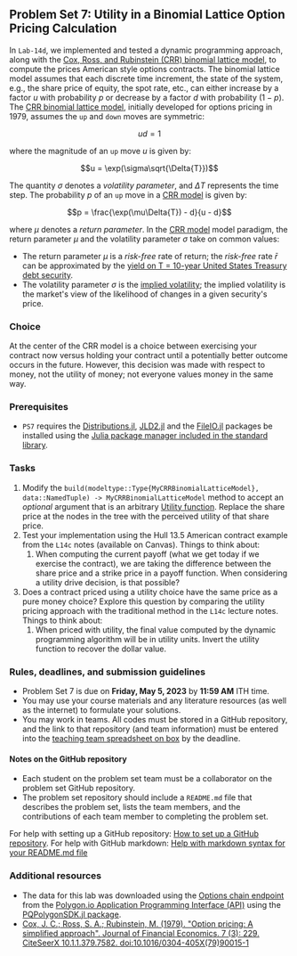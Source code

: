 ## Problem Set 7: Utility in a Binomial Lattice Option Pricing Calculation
In `Lab-14d`, we implemented and tested a dynamic programming approach, along with the [Cox, Ross, and Rubinstein (CRR) binomial lattice model](https://en.wikipedia.org/wiki/Binomial_options_pricing_model), to compute the prices American style options contracts. The binomial lattice model assumes that each discrete time increment, the state of the system, e.g., the share price of equity, the spot rate, etc., can either increase by a factor $u$ with probability $p$ or decrease by a factor $d$ with probability $(1-p)$. The [CRR binomial lattice model](https://en.wikipedia.org/wiki/Binomial_options_pricing_model), initially developed for options pricing in 1979, assumes the `up` and `down` moves are symmetric:

$$ud = 1$$

where the magnitude of an `up` move $u$ is given by:

$$u = \exp(\sigma\sqrt{\Delta{T}})$$

The quantity $\sigma$ denotes a _volatility parameter_, and $\Delta{T}$ represents the time step. The probability $p$ of an `up` move in a [CRR model](https://en.wikipedia.org/wiki/Binomial_options_pricing_model) is given by:

$$p = \frac{\exp(\mu\Delta{T}) - d}{u - d}$$

where $\mu$ denotes a _return parameter_. In the [CRR model](https://en.wikipedia.org/wiki/Binomial_options_pricing_model) model paradigm, the return parameter $\mu$ and the volatility parameter $\sigma$ take on common values:
* The return parameter $\mu$ is a _risk-free_ rate of return; the _risk-free_ rate $\bar{r}$ can be approximated by the [yield on T = 10-year United States Treasury debt security](https://ycharts.com/indicators/10_year_treasury_rate). 
* The volatility parameter $\sigma$ is the [implied volatility](https://www.investopedia.com/terms/i/iv.asp); the implied volatility is the market's view of the likelihood of changes in a given security's price.

### Choice
At the center of the CRR model is a choice between exercising your contract now versus holding your contract until a potentially better outcome occurs in the future. However, this decision was made with respect to money, not the utility of money; not everyone values money in the same way. 

### Prerequisites
* `PS7` requires the [Distributions.jl](https://github.com/JuliaStats/Distributions.jl), [JLD2.jl](https://github.com/JuliaIO/JLD2.jl) and the [FileIO.jl](https://github.com/JuliaIO/FileIO.jl) packages be installed using the [Julia package manager included in the standard library](https://docs.julialang.org/en/v1/stdlib/Pkg/).

### Tasks
1. Modify the `build(modeltype::Type{MyCRRBinomialLatticeModel}, data::NamedTuple) -> MyCRRBinomialLatticeModel` method to accept an _optional_ argument that is an arbitrary [Utility function](https://en.wikipedia.org/wiki/Utility). Replace the share price at the nodes in the tree with the perceived utility of that share price.
1. Test your implementation using the Hull 13.5 American contract example from the `L14c` notes (available on Canvas). Things to think about:
    1. When computing the current payoff (what we get today if we exercise the contract), we are taking the difference between the share price and a strike price in a payoff function. When considering a utility drive decision, is that possible? 
1. Does a contract priced using a utility choice have the same price as a pure money choice? Explore this question by comparing the utility pricing approach with the traditional method in the `L14c` lecture notes. Things to think about:
    1. When priced with utility, the final value computed by the dynamic programming algorithm will be in utility units. Invert the utility function to recover the dollar value.

### Rules, deadlines, and submission guidelines
* Problem Set 7 is due on __Friday, May 5, 2023__ by __11:59 AM__ ITH time. 
* You may use your course materials and any literature resources (as well as the internet) to formulate your solutions.
* You may work in teams. All codes must be stored in a GitHub repository, and the link to that repository (and team information) must be entered into the [teaching team spreadsheet on box](https://cornell.box.com/s/gi0lwnpo6huj02r3w3x81vd6gg7mret2) by the deadline. 

#### Notes on the GitHub repository
* Each student on the problem set team must be a collaborator on the problem set GitHub repository. 
* The problem set repository should include a `README.md` file that describes the problem set, lists the team members, and the contributions of each team member to completing the problem set.

For help with setting up a GitHub repository: [How to set up a GitHub repository](https://docs.github.com/en/repositories/creating-and-managing-repositories/creating-a-new-repository). For help with GitHub markdown: [Help with markdown syntax for your README.md file](https://docs.github.com/en/get-started/writing-on-github/getting-started-with-writing-and-formatting-on-github/basic-writing-and-formatting-syntax)

### Additional resources
* The data for this lab was downloaded using the [Options chain endpoint](https://polygon.io/docs/options/get_v3_snapshot_options__underlyingasset) from the [Polygon.io Application Programming Interface (API)](https://polygon.io) using the [PQPolygonSDK.jl package](https://github.com/Paliquant/PQPolygonSDK.jl).
* [Cox, J. C.; Ross, S. A.; Rubinstein, M. (1979). "Option pricing: A simplified approach". Journal of Financial Economics. 7 (3): 229. CiteSeerX 10.1.1.379.7582. doi:10.1016/0304-405X(79)90015-1](https://www.sciencedirect.com/science/article/pii/0304405X79900151?via%3Dihub)